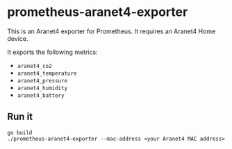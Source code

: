 # prometheus-aranet4-exporter

This is an Aranet4 exporter for Prometheus. It requires an Aranet4 Home device.

It exports the following metrics:
* `aranet4_co2`
* `aranet4_temperature`
* `aranet4_pressure`
* `aranet4_humidity`
* `aranet4_battery`

## Run it

```
go build
./prometheus-aranet4-exporter --mac-address <your Aranet4 MAC address>
```
